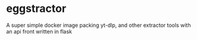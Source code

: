 # eggstractor
A super simple docker image packing yt-dlp, and other extractor tools with an api front written in flask
